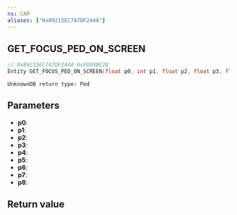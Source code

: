 ```yaml
---
ns: CAM
aliases: ["0x89215EC747DF244A"]
---
```

## GET_FOCUS_PED_ON_SCREEN

```c
// 0x89215EC747DF244A 0xFD99BE2B
Entity GET_FOCUS_PED_ON_SCREEN(float p0, int p1, float p2, float p3, float p4, float p5, float p6, int p7, int p8);
```

```
UnknownDB return type: Ped
```

## Parameters
* **p0**:
* **p1**:
* **p2**:
* **p3**:
* **p4**:
* **p5**:
* **p6**:
* **p7**:
* **p8**:

## Return value
